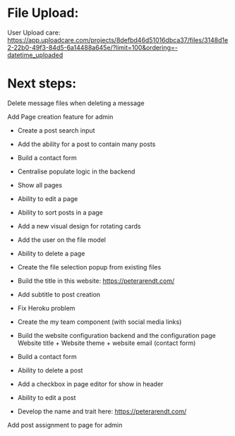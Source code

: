 # File Upload:

User Upload care:
https://app.uploadcare.com/projects/8defbd46d51016dbca37/files/3148d1e2-22b0-49f3-84d5-6a14488a645e/?limit=100&ordering=-datetime_uploaded

# Next steps:

Delete message files when deleting a message

Add Page creation feature for admin

- Create a post search input
- Add the ability for a post to contain many posts
- Build a contact form
- Centralise populate logic in the backend
- Show all pages
- Ability to edit a page
- Ability to sort posts in a page
- Add a new visual design for rotating cards
- Add the user on the file model
- Ability to delete a page
- Create the file selection popup from existing files
- Build the title in this website: https://peterarendt.com/
- Add subtitle to post creation
- Fix Heroku problem

- Create the my team component (with social media links)
- Build the website configuration backend and the configuration page
  Website title + Website theme + website email (contact form)
- Build a contact form
- Ability to delete a post

- Add a checkbox in page editor for show in header
- Ability to edit a post
- Develop the name and trait here: https://peterarendt.com/

Add post assignment to page for admin
